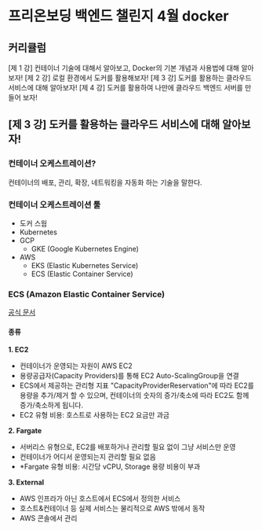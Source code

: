 ﻿

# 프리온보딩 백엔드 챌린지 4월 docker

## 커리큘럼
[제 1 강] 컨테이너 기술에 대해서 알아보고, Docker의 기본 개념과 사용법에 대해 알아보자!
[제 2 강] 로컬 환경에서 도커를 활용해보자!
[제 3 강] 도커를 활용하는 클라우드 서비스에 대해 알아보자!
[제 4 강] 도커를 활용하여 나만에 클라우드 백엔드 서버를 만들어 보자!


## [제 3 강] 도커를 활용하는 클라우드 서비스에 대해 알아보자!

### 컨테이너 오케스트레이션?
컨테이너의 배포, 관리, 확장, 네트워킹을 자동화 하는 기술을 말한다.

### 컨테이너 오케스트레이션 툴
- 도커 스웜
- Kubernetes
- GCP 
	- GKE (Google Kubernetes Engine) 
-  AWS 
	- EKS (Elastic Kubernetes Service) 
	- ECS (Elastic Container Service)


### ECS (Amazon Elastic Container Service) 
[공식 문서](https://docs.aws.amazon.com/ko_kr/ecs/index.htm)
#### 종류
**1. EC2** 
 - 컨테이너가 운영되는 자원이 AWS EC2
 - 용량공급자(Capacity Providers)를 통해 EC2
   Auto-ScalingGroup을 연결
 - ECS에서 제공하는 관리형 지표
   "CapacityProviderReservation"에 따라 EC2를 용량을 추가/제거 할 수 있으며, 컨테이너의 숫자의
   증가/축소에 따라 EC2도 함께 증가/축소하게 됩니다.
  - EC2 유형 비용: 호스트로 사용하는 EC2 요금만 과금

 **2. Fargate**
- 서버리스 유형으로, EC2를 배포하거나 관리할 필요 없이 그냥 서비스만 운영
- 컨테이너가 어디서 운영되는지 관리할 필요 없음
- *Fargate 유형 비용: 시간당 vCPU, Storage 용량 비용이 부과

**3. External**
- AWS 인프라가 아닌 호스트에서 ECS에서 정의한 서비스
- 호스트&컨테이너 등 실제 서비스는 물리적으로 AWS 밖에서 동작
- AWS 콘솔에서 관리
